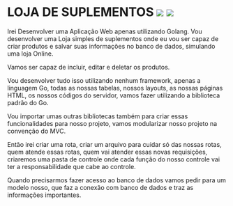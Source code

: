 # LOJA DE SUPLEMENTOS <img src="https://img.icons8.com/bubbles/100/000000/apple-health.png"/> <img src="https://img.icons8.com/external-parzival-1997-outline-color-parzival-1997/100/null/external-e-commerce-shopstreaming-parzival-1997-outline-color-parzival-1997.png"/>



Irei Desenvolver uma Aplicação Web apenas utilizando Golang. Vou desenvolver uma Loja simples de suplementos onde eu vou ser capaz de criar produtos e salvar suas informações no banco de dados, simulando uma loja Online.

Vamos ser capaz de incluir, editar e deletar os produtos. 

Vou desenvolver tudo isso utilizando nenhum framework, apenas a linguagem Go, todas as nossas tabelas, nossos layouts, as nossas páginas HTML, os nossos códigos do servidor, vamos fazer utilizando a biblioteca padrão do Go.

Vou importar umas outras bibliotecas também para criar essas funcionalidades para nosso projeto, vamos modularizar nosso projeto na convenção do MVC.

Então irei criar uma rota, criar um arquivo para cuidar só das nossas rotas, quem atende essas rotas, quem vai atender essas novas requisições, criaremos uma pasta de controle onde cada função do nosso controle vai ter a responsabilidade que cabe ao controle.

Quando precisarmos fazer acesso ao banco de dados vamos pedir para um modelo nosso, que faz a conexão com banco de dados e traz as informações importantes.

